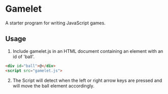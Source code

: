 # Gamelet

A starter program for writing JavaScript games.

## Usage

1. Include gamelet.js in an HTML document containing an element with an id of 'ball'.

```html
<div id="ball">@</div>
<script src="gamelet.js">
```

2. The Script will detect when the left or right arrow keys are pressed and will move the ball element accordingly.
